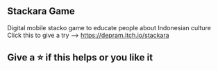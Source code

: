 Stackara Game
---------------------------------------------------------------
Digital mobile stacko game to educate people about Indonesian culture
Click this to give a try --> https://depram.itch.io/stackara

## Give a ⭐ if this helps or you like it
